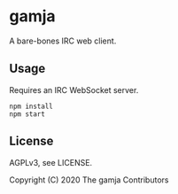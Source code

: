 # gamja

A bare-bones IRC web client.

## Usage

Requires an IRC WebSocket server.

    npm install
    npm start

## License

AGPLv3, see LICENSE.

Copyright (C) 2020 The gamja Contributors
